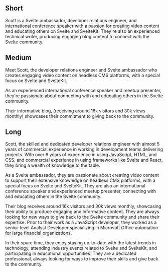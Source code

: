 ## Short

Scott is a Svelte ambassador, developer relations engineer, and
international conference speaker with a passion for creating video
content and educating others on Svelte and SvelteKit. They're also an
experienced technical writer, producing engaging blog content to
connect with the Svelte community.

## Medium

Meet Scott, the developer relations engineer and Svelte ambassador who
creates engaging video content on headless CMS platforms, with a
special focus on Svelte and SvelteKit.

As an experienced international conference speaker and meetup
presenter, they're passionate about connecting with and educating
others in the Svelte community.

Their informative blog, (receiving around 16k visitors and 30k views
monthly) showcases their commitment to giving back to the community.

## Long

Scott, the skilled and dedicated developer relations engineer with
almost 5 years of commercial experience in working in development
teams delivering projects. With over 6 years of experience in using
JavaScript, HTML, and CSS, and commercial experience in using
frameworks like Svelte and React, they bring a wealth of knowledge to
the table.

As a Svelte ambassador, they are passionate about creating video
content to support their extensive knowledge on headless CMS
platforms, with a special focus on Svelte and SvelteKit. They are also
an international conference speaker and experienced meetup presenter,
connecting with and educating others in the Svelte community.

Their blog receives around 16k visitors and 30k views monthly,
showcasing their ability to produce engaging and informative content.
They are always looking for new ways to give back to the Svelte
community and share their expertise. Prior to their work as a
JavaScript developer, they worked as a senior-level Analyst Developer
specializing in Microsoft Office automation for large financial
organizations.

In their spare time, they enjoy staying up-to-date with the latest
trends in technology, attending industry events related to Svelte and
SvelteKit, and participating in educational opportunities. They are a
dedicated professional, always looking for ways to improve their
skills and give back to the community.
